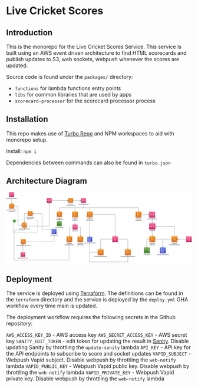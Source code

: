 # Live Cricket Scores

## Introduction

This is the monorepo for the Live Cricket Scores Service. This service is built using an AWS event driven architecture to find HTML scorecards and publish updates to S3, web sockets, webpush whenever the scores are updated.

Source code is found under the `packages/` directory:

- `functions` for lambda functions entry points
- `libs` for common libraries that are used by apps
- `scorecard-processor` for the scorecard processor process

## Installation

This repo makes use of [Turbo Repo](https://turborepo.org/) and NPM workspaces to aid with monorepo setup.

Install:
`npm i`

Dependencies between commands can also be found in `turbo.json`

## Architecture Diagram

![Architecture](./architecture.drawio.png)

## Deployment

The service is deployed using [Terraform](https://www.terraform.io/). The definitions can be found in the `terraform` directory and the service is deployed by the `deploy.yml` GHA workflow every time main is updated.

The deployment workflow requires the following secrets in the Github repository:

`AWS_ACCESS_KEY_ID` - AWS access key
`AWS_SECRET_ACCESS_KEY` - AWS secret key
`SANITY_EDIT_TOKEN` - edit token for updating the result in [Sanity](https://www.sanity.io/). Disable updating Sanity by throttling the `update-sanity` lambda
`API_KEY` - API key for the API endpoints to subscribe to score and socket updates
`VAPID_SUBJECT` - Webpush Vapid subject. Disable webpush by throttling the `web-notify` lambda
`VAPID_PUBLIC_KEY` - Webpush Vapid public key. Disable webpush by throttling the `web-notify` lambda
`VAPID_PRIVATE_KEY` - Webpush Vapid private key. Disable webpush by throttling the `web-notify` lambda

